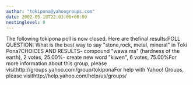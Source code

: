```yaml
---
author: "tokipona@yahoogroups.com"
date: 2002-05-18T22:03:00+00:00
nestinglevel: 0
---
```

The following tokipona poll is now closed. Here are thefinal results:POLL QUESTION: What is the best way to say "stone,rock, metal, mineral" in Toki Pona?CHOICES AND RESULTS- compound "wawa ma" (hardness of the earth), 2 votes, 25.00%- create new word "kiwen", 6 votes, 75.00%For more information about this group, please visithttp://groups.yahoo.com/group/tokiponaFor help with Yahoo! Groups, please visithttp://help.yahoo.com/help/us/groups/